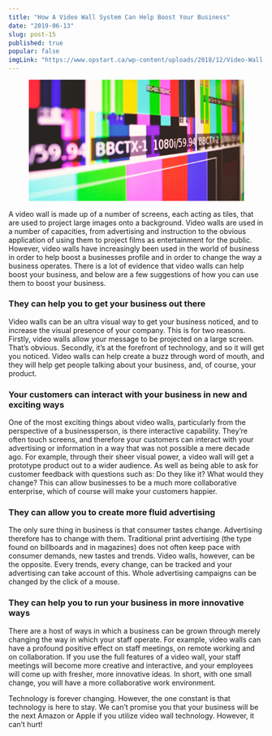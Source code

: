 ```yaml
---
title: "How A Video Wall System Can Help Boost Your Business"
date: "2019-06-13"
slug: post-15
published: true
popular: false
imgLink: "https://www.opstart.ca/wp-content/uploads/2018/12/Video-Wall.png"
---
```

<!-- markdownlint-disable MD033 -->

<figure class="figure">
    <img src="./images/video-wall.png" alt=""/>
</figure>

A video wall is made up of a number of screens, each acting as tiles, that are used to project large images onto a background. Video walls are used in a number of capacities, from advertising and instruction to the obvious application of using them to project films as entertainment for the public.  
However, video walls have increasingly been used in the world of business in order to help boost a businesses profile and in order to change the way a business operates. There is a lot of evidence that video walls can help boost your business, and below are a few suggestions of how you can use them to boost your business.

### They can help you to get your business out there
Video walls can be an ultra visual way to get your business noticed, and to increase the visual presence of your company. This is for two reasons. Firstly, video walls allow your message to be projected on a large screen. That’s obvious. Secondly, it’s at the forefront of technology, and so it will get you noticed. Video walls can help create a buzz through word of mouth, and they will help get people talking about your business, and, of course, your product.

### Your customers can interact with your business in new and exciting ways
One of the most exciting things about video walls, particularly from the perspective of a businessperson, is there interactive capability. They’re often touch screens, and therefore your customers can interact with your advertising or information in a way that was not possible a mere decade ago. For example, through their sheer visual power, a video wall will get a prototype product out to a wider audience. As well as being able to ask for customer feedback with questions such as: Do they like it? What would they change? This can allow businesses to be a much more collaborative enterprise, which of course will make your customers happier.

### They can allow you to create more fluid advertising
The only sure thing in business is that consumer tastes change. Advertising therefore has to change with them. Traditional print advertising (the type found on billboards and in magazines) does not often keep pace with consumer demands, new tastes and trends. Video walls, however, can be the opposite. Every trends, every change, can be tracked and your advertising can take account of this. Whole advertising campaigns can be changed by the click of a mouse.

### They can help you to run your business in more innovative ways
There are a host of ways in which a business can be grown through merely changing the way in which your staff operate. For example, video walls can have a profound positive effect on staff meetings, on remote working and on collaboration. If you use the full features of a video wall, your staff meetings will become more creative and interactive, and your employees will come up with fresher, more innovative ideas. In short, with one small change, you will have a more collaborative work environment.

 Technology is forever changing. However, the one constant is that technology is here to stay. We can’t promise you that your business will be the next Amazon or Apple if you utilize video wall technology. However, it can’t hurt!